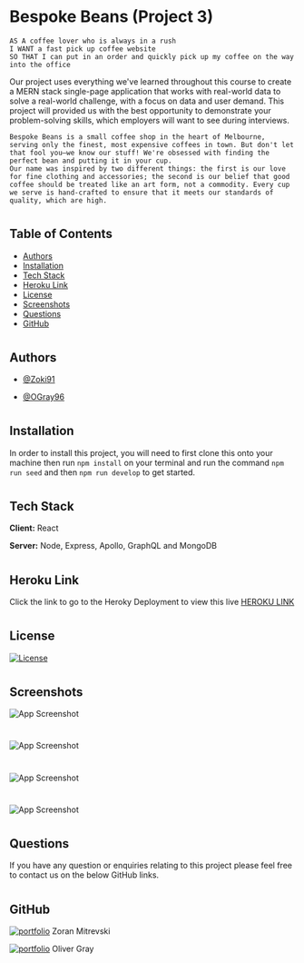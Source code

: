 # Bespoke Beans (Project 3)

```
AS A coffee lover who is always in a rush
I WANT a fast pick up coffee website
SO THAT I can put in an order and quickly pick up my coffee on the way into the office
```

Our project uses everything we've learned throughout this course to create a MERN stack single-page application that works with real-world data to solve a real-world challenge, with a focus on data and user demand. This project will provided us with the best opportunity to demonstrate your problem-solving skills, which employers will want to see during interviews.

```
Bespoke Beans is a small coffee shop in the heart of Melbourne, serving only the finest, most expensive coffees in town. But don't let that fool you—we know our stuff! We're obsessed with finding the perfect bean and putting it in your cup.
Our name was inspired by two different things: the first is our love for fine clothing and accessories; the second is our belief that good coffee should be treated like an art form, not a commodity. Every cup we serve is hand-crafted to ensure that it meets our standards of quality, which are high.
````

#

## Table of Contents

- [Authors](#authors)
- [Installation](#installation)
- [Tech Stack](#tech-stack)
- [Heroku Link](#heroku-link)
- [License](#license)
- [Screenshots](#screenshots)
- [Questions](#questions)
- [GitHub](#github)

#

## Authors

- [@Zoki91](https://www.github.com/Zoki91)

- [@OGray96](https://www.github.com/OGray96)

#

## Installation

In order to install this project, you will need to first clone this onto your machine then run `npm install` on your terminal and run the command `npm run seed` and then `npm run develop` to get started.

#

## Tech Stack

**Client:** React

**Server:** Node, Express, Apollo, GraphQL and MongoDB

#

## Heroku Link

Click the link to go to the Heroky Deployment to view this live [HEROKU LINK](https://frozen-mesa-21808.herokuapp.com/)

#

## License

[![License](https://img.shields.io/apm/l/vim-mode)](https://choosealicense.com/licenses/mit/)

#

## Screenshots

![App Screenshot](https://i.ibb.co/dmHTYkK/main-page-screenshot.png)

#

![App Screenshot](https://i.ibb.co/JBS1tRc/products-page-screenshot.png)

#

![App Screenshot](https://i.ibb.co/tDkkmyG/sign-up-screenshot.png)

#

![App Screenshot](https://i.ibb.co/Wx6pZby/contact-screenshot.png)

#

## Questions

If you have any question or enquiries relating to this project please feel free to contact us on the below GitHub links.

#

## GitHub

[![portfolio](https://img.shields.io/badge/my_portfolio-000?style=for-the-badge&logo=ko-fi&logoColor=white)](https://github.com/Zoki91) Zoran Mitrevski

[![portfolio](https://img.shields.io/badge/my_portfolio-000?style=for-the-badge&logo=ko-fi&logoColor=white)](https://github.com/OGray96) Oliver Gray

#
